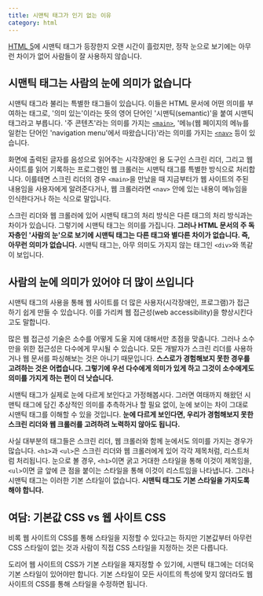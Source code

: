 ```yaml
---
title: 시맨틱 태그가 인기 없는 이유
category: html
---
```


[HTML 5][html5]에 시맨틱 태그가 등장한지 오랜 시간이 흘렀지만, 정작 눈으로 보기에는 아무런 차이가 없어 사람들이 잘 사용하지 않습니다.

## 시맨틱 태그는 사람의 눈에 의미가 없습니다

시맨틱 태그라 불리는 특별한 태그들이 있습니다. 이들은 HTML 문서에 어떤 의미를 부여하는 태그로, '의미 있는'이라는 뜻의 영어 단어인 '시맨틱(semantic)'을 붙여 시맨틱 태그라고 부릅니다. '주 콘텐츠'라는 의미를 가지는 [`<main>`][main-element], '메뉴(웹 페이지의 메뉴를 일컫는 단어인 'navigation menu'에서 따왔습니다)'라는 의미를 가지는 [`<nav>`][nav-element] 등이 있습니다.

화면에 출력된 글자를 음성으로 읽어주는 시각장애인 용 도구인 스크린 리더, 그리고 웹 사이트를 읽어 기록하는 프로그램인 웹 크롤러는 시맨틱 태그를 특별한 방식으로 처리합니다. 이를테면 스크린 리더의 경우 `<main>`을 만났을 때 지금부터가 웹 사이트의 주된 내용임을 사용자에게 알려준다거나, 웹 크롤러라면 `<nav>` 안에 있는 내용이 메뉴임을 인식한다거나 하는 식으로 말입니다.

스크린 리더와 웹 크롤러에 있어 시맨틱 태그의 처리 방식은 다른 태그의 처리 방식과는 차이가 있습니다. 그렇기에 시맨틱 태그는 의미를 가집니다. **그러나 HTML 문서의 주 독자층인 '사람의 눈'으로 보기에 시맨틱 태그는 다른 태그와 별다른 차이가 없습니다. 즉, 아무런 의미가 없습니다.** 시맨틱 태그는, 아무 의미도 가지지 않는 태그인 `<div>`와 똑같이 보입니다.

[html5]: https://developer.mozilla.org/docs/Web/Guide/HTML/HTML5

[main-element]: https://developer.mozilla.org/docs/Web/HTML/Element/main

[nav-element]: https://developer.mozilla.org/docs/Web/HTML/Element/nav

## 사람의 눈에 의미가 있어야 더 많이 쓰입니다

시맨틱 태그의 사용을 통해 웹 사이트를 더 많은 사용자(시각장애인, 프로그램)가 접근하기 쉽게 만들 수 있습니다. 이를 가리켜 웹 접근성(web accessibility)을 향상시킨다고도 말합니다.

많은 웹 접근성 기술은 소수를 어떻게 도울 지에 대해서만 초점을 맞춥니다. 그러나 소수만을 위한 접근성은 다수에게 무시될 수 있습니다. 모든 개발자가 스크린 리더를 사용하거나 웹 문서를 파싱해보는 것은 아니기 때문입니다. **스스로가 경험해보지 못한 경우를 고려하는 것은 어렵습니다. 그렇기에 우선 다수에게 의미가 있게 하고 그것이 소수에게도 의미를 가지게 하는 편이 더 낫습니다.**

시맨틱 태그가 실제로 눈에 다르게 보인다고 가정해봅시다. 그러면 여태까지 해왔던 시맨틱 태그에 담긴 추상적인 의미를 추측하거나 할 필요 없이, 눈에 보이는 차이 그대로 시맨틱 태그를 이해할 수 있을 것입니다. **눈에 다르게 보인다면, 우리가 경험해보지 못한 스크린 리더와 웹 크롤러를 고려하려 노력하지 않아도 됩니다.**

사실 대부분의 태그들은 스크린 리더, 웹 크롤러와 함께 눈에서도 의미를 가지는 경우가 많습니다. `<h1>`과 `<ul>`은 스크린 리더와 웹 크롤러에게 있어 각각 제목처럼, 리스트처럼 처리됩니다. 눈으로 볼 경우, `<h1>`이면 굵고 거대한 스타일을 통해 이것이 제목임을, `<ul>`이면 글 앞에 큰 점을 붙이는 스타일을 통해 이것이 리스트임을 나타냅니다. 그러나 시맨틱 태그는 이러한 기본 스타일이 없습니다. **시맨틱 태그도 기본 스타일을 가지도록 해야 합니다.**

## 여담: 기본값 CSS vs 웹 사이트 CSS

비록 웹 사이트의 CSS를 통해 스타일을 지정할 수 있다고는 하지만 기본값부터 아무런 CSS 스타일이 없는 것과 사람이 직접 CSS 스타일을 지정하는 것은 다릅니다.

도리어 웹 사이트의 CSS가 기본 스타일을 재지정할 수 있기에, 시맨틱 태그에는 더더욱 기본 스타일이 있어야만 합니다. 기본 스타일이 모든 사이트의 특성에 맞지 않더라도 웹 사이트의 CSS를 통해 스타일을 수정하면 됩니다.
